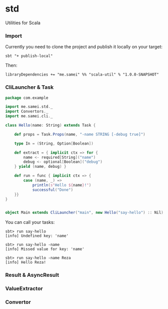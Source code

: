 # std
Utilities for Scala

### Import
Currently you need to clone the project and publish it locally on your target:

```
sbt "+ publish-local"
```

Then:

```
libraryDependencies += "me.samei" %% "scala-util" % "1.0.0-SNAPSHOT"
```

### CliLauncher & Task
```scala
package com.example

import me.samei.std._
import Convertors._
import me.samei.cli._

class Hello(name: String) extends Task {

    def props = Task.Props(name, "-name STRING [-debug true]")

    type In = (String, Option[Boolean])

    def extract = { implicit ctx => for {
        name <- required[String]("name")
        debug <- optional[Boolean]("debug")
    } yield (name, debug) }

    def run = func { implicit ctx => {
        case (name, _) =>
            println(s"Hello ${name}!")
            successful("Done")
    }}
}


object Main extends CliLauncher("main", new Hello("say-hello") :: Nil)

```
You can call your tasks:
```
sbt> run say-hello
[info] Undefined key: 'name'

sbt> run say-hello -name
[info] Missed value for key: 'name'

sbt> run say-hello -name Reza
[info] Hello Reza!
```


### Result & AsyncResult

### ValueExtractor

### Convertor
